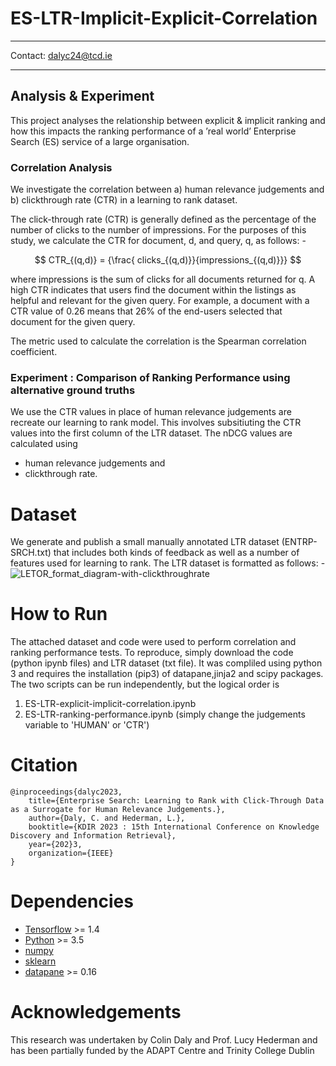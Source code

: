 # ES-LTR-Implicit-Explicit-Correlation
-----------------------------------------------------------------------------------

Contact: dalyc24@tcd.ie

-----------------------------------------------------------------------------------

## Analysis & Experiment
This project analyses the relationship between explicit & implicit ranking and how this impacts the ranking performance of a ’real world’ Enterprise Search (ES) service of a large organisation.

###  Correlation Analysis
We investigate the correlation between a) human relevance judgements and b) clickthrough rate (CTR) in a learning to rank dataset.

The click-through rate (CTR) is generally defined as the percentage of the number of clicks to the number of impressions.  For the purposes of this study, we calculate the CTR for document, d, and query, q, as follows: - 

$$ CTR_{(q,d)} = {\frac{ clicks_{(q,d)}}{impressions_{(q,d)}}} $$

where impressions is the sum of clicks for all documents returned for q.  A high CTR indicates that users find the document within the listings as helpful and relevant for the given query.  For example, a document with a CTR value of 0.26 means that 26% of the end-users selected that document for the given query.

The metric used to calculate the correlation is the Spearman correlation coefficient. 

### Experiment :  Comparison of Ranking Performance using alternative ground truths
We use the CTR values in place of human relevance judgements are recreate our learning to rank model.   This involves subsitiuting the CTR values into the first column of the LTR dataset.   The nDCG values are calculated using 
- human relevance judgements and 
- clickthrough rate.

# Dataset
We generate and publish a small manually annotated LTR dataset (ENTRP-SRCH.txt) that includes both kinds of feedback as well as a number of features used for learning to rank.  The LTR dataset is formatted as follows: -
![LETOR_format_diagram-with-clickthroughrate](https://user-images.githubusercontent.com/51714656/184387570-87e33de2-a985-4d8f-8a71-4cd7f43bb87a.png)

# How to Run
The attached dataset and code were used to perform correlation and ranking performance tests.  To reproduce, simply download the code (python ipynb files) and LTR dataset (txt file).  It was compliled using python 3 and requires the installation (pip3) of datapane,jinja2 and scipy packages.
The two scripts can be run independently, but the logical order is 
1. ES-LTR-explicit-implicit-correlation.ipynb
2. ES-LTR-ranking-performance.ipynb  (simply change the judgements variable to 'HUMAN' or 'CTR')



# Citation
```
@inproceedings{dalyc2023,
	title={Enterprise Search: Learning to Rank with Click-Through Data as a Surrogate for Human Relevance Judgements.},
	author={Daly, C. and Hederman, L.},
	booktitle={KDIR 2023 : 15th International Conference on Knowledge Discovery and Information Retrieval},
	year={202}3,
	organization={IEEE}
}
```


# Dependencies
- [Tensorflow](https://www.tensorflow.org) >= 1.4
- [Python](https://www.python.org) >= 3.5
- [numpy](https://numpy.org)
- [sklearn](https://scikit-learn.org)
- [datapane](https://datapane.com) >= 0.16

  


# Acknowledgements
This research was undertaken by Colin Daly and Prof. Lucy Hederman and has been partially funded by the ADAPT Centre and Trinity College Dublin
